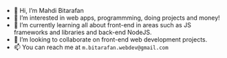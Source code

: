 - 👋 Hi, I’m Mahdi Bitarafan
- 👀 I’m interested in web apps, programmming, doing projects and money!
- 🌱 I’m currently learning all about front-end in areas such as JS frameworks and libraries and back-end NodeJS.
- 💞️ I’m looking to collaborate on front-end web development projects.
- 📫 You can reach me at ```m.bitarafan.webdev@gmail.com```

<!---
Mahdi-Bitarafan-Web/Mahdi-Bitarafan-Web is a ✨ special ✨ repository because its `README.md` (this file) appears on your GitHub profile.
You can click the Preview link to take a look at your changes.
--->
